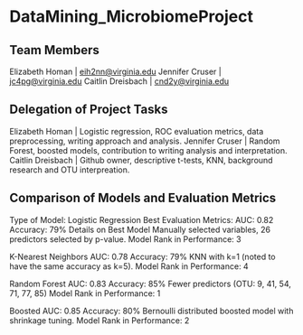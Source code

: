 # DataMining_MicrobiomeProject

## Team Members

Elizabeth Homan | eih2nn@virginia.edu 
Jennifer Cruser | jc4pg@virginia.edu
Caitlin Dreisbach | cnd2y@virginia.edu

## Delegation of Project Tasks

Elizabeth Homan | Logistic regression, ROC evaluation metrics, data preprocessing, writing approach and analysis.
Jennifer Cruser | Random Forest, boosted models, contribution to writing analysis and interpretation.
Caitlin Dreisbach | Github owner, descriptive t-tests, KNN, background research and OTU interpreation.

## Comparison of Models and Evaluation Metrics

Type of Model: Logistic Regression
Best Evaluation Metrics: AUC: 0.82
Accuracy: 79%
Details on Best Model Manually selected variables, 26 predictors selected by p-value.
Model Rank in Performance: 3

K-Nearest Neighbors
AUC: 0.78
Accuracy: 79%
KNN with k=1 (noted to have the same accuracy as k=5).
Model Rank in Performance: 4

Random Forest
AUC: 0.83
Accuracy: 85%
Fewer predictors (OTU: 9, 41, 54, 71, 77, 85)
Model Rank in Performance: 1

Boosted
AUC: 0.85
Accuracy: 80%
Bernoulli distributed boosted model with shrinkage tuning.
Model Rank in Performance: 2
 
